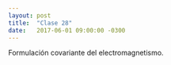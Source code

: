 ```yaml
---
layout: post
title:  "Clase 28"
date:   2017-06-01 09:00:00 -0300
---
```

Formulación covariante del electromagnetismo.
